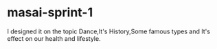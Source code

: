# masai-sprint-1

I designed it on the topic Dance,It's History,Some famous types 
and It's effect on our health and lifestyle.
